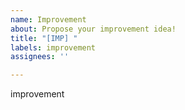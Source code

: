 ```yaml
---
name: Improvement
about: Propose your improvement idea!
title: "[IMP] "
labels: improvement
assignees: ''

---
```


improvement
